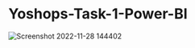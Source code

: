 # Yoshops-Task-1-Power-BI
![Screenshot 2022-11-28 144402](https://user-images.githubusercontent.com/84669433/204306151-8cc19f27-633d-4145-b78e-a8f0f5b64ab0.png)
